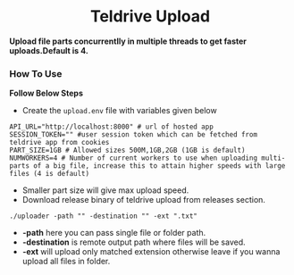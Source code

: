<h1 align="center">Teldrive Upload</h1>

**Upload file parts concurrentlly  in multiple threads to get faster uploads.Default is 4.**
### How To Use

**Follow Below Steps**
- Create the `upload.env` file with variables given below

```shell
API_URL="http://localhost:8000" # url of hosted app
SESSION_TOKEN="" #user session token which can be fetched from teldrive app from cookies
PART_SIZE=1GB # Allowed sizes 500M,1GB,2GB (1GB is default)
NUMWORKERS=4 # Number of current workers to use when uploading multi-parts of a big file, increase this to attain higher speeds with large files (4 is default)
```
- Smaller part size will give max upload speed.
- Download release binary of teldrive upload from releases section.

```shell
./uploader -path "" -destination "" -ext ".txt"
```

- **-path**  here you can pass single file or folder path.
- **-destination** is remote output path where files will  be saved.
- **-ext**  will upload only matched extension  otherwise leave if you wanna upload all files in folder.
